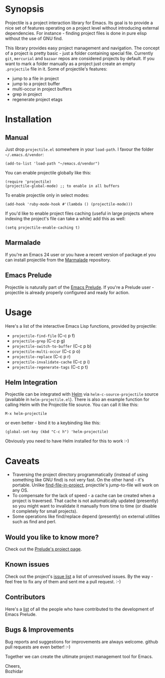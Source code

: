 # Synopsis

Projectile is a project interaction library for Emacs. Its goal is to
provide a nice set of features operating on a project level without
introducing external dependencies. For instance - finding project
files is done in pure elisp without the use of GNU find.

This library provides easy project management and navigation. The
concept of a project is pretty basic - just a folder containing
special file. Currently `git`, `mercurial` and `bazaar` repos are
considered projects by default. If you want to mark a folder
manually as a project just create an empty `.projectile` file in
it. Some of projectile's features:

* jump to a file in project
* jump to a project buffer
* multi-occur in project buffers
* grep in project
* regenerate project etags

# Installation

## Manual
Just drop `projectile.el` somewhere in your `load-path`. I favour the
folder `~/.emacs.d/vendor`:

```
(add-to-list 'load-path "~/emacs.d/vendor")
```

You can enable projectile globally like this:

```
(require 'projectile)
(projectile-global-mode) ;; to enable in all buffers
```

To enable projectile only in select modes:

```
(add-hook 'ruby-mode-hook #'(lambda () (projectile-mode)))
```

If you'd like to enable project files caching (useful in large
projects where indexing the project's file can take a while) add this
as well:

```
(setq projectile-enable-caching t)
```

## Marmalade

If you're an Emacs 24 user or you have a recent version of package.el
you can install projectile from the [Marmalade](http://marmalade-repo.org/) repository.

## Emacs Prelude

Projectile is naturally part of the
[Emacs Prelude](https://github.com/bbatsov/prelude). If you're a Prelude
user - projectile is already properly configured and ready for
action.

# Usage

Here's a list of the interactive Emacs Lisp functions, provided by projectile:

* `projectile-find-file` (C-c p f)
* `projectile-grep` (C-c p g)
* `projectile-switch-to-buffer` (C-c p b)
* `projectile-multi-occur` (C-c p o)
* `projectile-replace` (C-c p r)
* `projectile-invalidate-cache` (C-c p i)
* `projectile-regenerate-tags` (C-c p t)

## Helm Integration

Projectile can be integrated with
[Helm](https://github.com/emacs-helm/helm) via
`helm-c-source-projectile` source (available in `helm-projectile.el`). There is also an example function
for calling Helm with the Projectile file source. You can call it like
this:

```
M-x helm-projectile
```

or even better - bind it to a keybinding like this:

```
(global-set-key (kbd "C-c h") 'helm-projectile)
```

Obviously you need to have Helm installed for this to work :-)

# Caveats

* Traversing the project directory programmatically (instead of using
  something like GNU find) is not very fast. On the other hand - it's
  portable. Unlike
  [find-file-in-project](https://github.com/bbatsov/find-file-in-project),
  projectile's jump-to-file will work on any OS.
* To compensate for the lack of speed - a cache can be created when a
  project is traversed. That cache is not automatically updated
  (presently) so you might want to invalidate it manually from time to
  time (or disable it completely for small projects).
* Some operations like find/replace depend (presently) on external
  utilities such as find and perl.

## Would you like to know more?

Check out the [Prelude's project page](http://batsov.com/projectile).

## Known issues

Check out the project's
[issue list](https://github.com/bbatsov/projectile/issues?sort=created&direction=desc&state=open)
a list of unresolved issues. By the way - feel free to fix any of them
and sent me a pull request. :-)

## Contributors

Here's a [list](https://github.com/bbatsov/projectile/contributors) of all the people who have contributed to the
development of Emacs Prelude.

## Bugs & Improvements

Bug reports and suggestions for improvements are always
welcome. github pull requests are even better! :-)

Together we can create the ultimate project management tool for Emacs.

Cheers,<br>
Bozhidar
